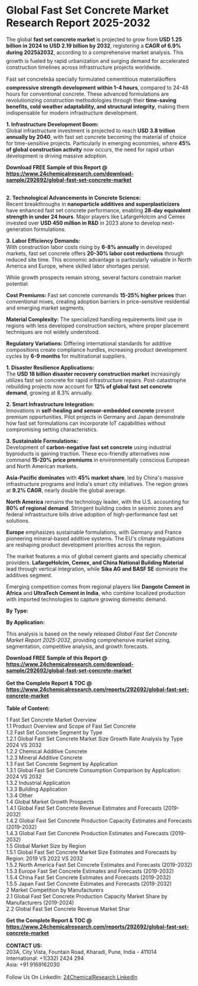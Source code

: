 <h1>Global Fast Set Concrete Market Research Report 2025-2032</h1><p>The global <strong>fast set concrete market</strong> is projected to grow from <strong>USD 1.25 billion in 2024 to USD 2.19 billion by 2032</strong>, registering a <strong>CAGR of 6.9% during 2025â2032</strong>, according to a comprehensive market analysis. This growth is fueled by rapid urbanization and surging demand for accelerated construction timelines across infrastructure projects worldwide.</p><p>Fast set concreteâa specially formulated cementitious materialâoffers <strong>compressive strength development within 1-4 hours</strong>, compared to 24-48 hours for conventional concrete. These advanced formulations are revolutionizing construction methodologies through their <strong>time-saving benefits, cold weather adaptability, and structural integrity</strong>, making them indispensable for modern infrastructure development.</p><p><strong>1. Infrastructure Development Boom:</strong><br>
Global infrastructure investment is projected to reach <strong>USD 3.8 trillion annually by 2040</strong>, with fast set concrete becoming the material of choice for time-sensitive projects. Particularly in emerging economies, where <strong>45% of global construction activity</strong> now occurs, the need for rapid urban development is driving massive adoption.</p><div><b>Download FREE Sample of this Report @ 
            <a href="https://www.24chemicalresearch.com/download-sample/292692/global-fast-set-concrete-market">
            https://www.24chemicalresearch.com/download-sample/292692/global-fast-set-concrete-market</a></b></div><br><p><strong>2. Technological Advancements in Concrete Science:</strong><br>
Recent breakthroughs in <strong>nanoparticle additives and superplasticizers</strong> have enhanced fast set concrete performance, enabling <strong>28-day equivalent strength in under 24 hours</strong>. Major players like LafargeHolcim and Cemex invested over <strong>USD 450 million in R&amp;D</strong> in 2023 alone to develop next-generation formulations.</p><p><strong>3. Labor Efficiency Demands:</strong><br>
With construction labor costs rising by <strong>6-8% annually</strong> in developed markets, fast set concrete offers <strong>20-30% labor cost reductions</strong> through reduced site time. This economic advantage is particularly valuable in North America and Europe, where skilled labor shortages persist.</p><p>While growth prospects remain strong, several factors constrain market potential:</p><p><strong>Cost Premiums:</strong> Fast set concrete commands <strong>15-25% higher prices</strong> than conventional mixes, creating adoption barriers in price-sensitive residential and emerging market segments.</p><p><strong>Material Complexity:</strong> The specialized handling requirements limit use in regions with less developed construction sectors, where proper placement techniques are not widely understood.</p><p><strong>Regulatory Variations:</strong> Differing international standards for additive compositions create compliance hurdles, increasing product development cycles by <strong>6-9 months</strong> for multinational suppliers.</p><p><strong>1. Disaster Resilience Applications:</strong><br>
The <strong>USD 18 billion disaster recovery construction market</strong> increasingly utilizes fast set concrete for rapid infrastructure repairs. Post-catastrophe rebuilding projects now account for <strong>12% of global fast set concrete demand</strong>, growing at 8.3% annually.</p><p><strong>2. Smart Infrastructure Integration:</strong><br>
Innovations in <strong>self-healing and sensor-embedded concrete</strong> present premium opportunities. Pilot projects in Germany and Japan demonstrate how fast set formulations can incorporate IoT capabilities without compromising setting characteristics.</p><p><strong>3. Sustainable Formulations:</strong><br>
Development of <strong>carbon-negative fast set concrete</strong> using industrial byproducts is gaining traction. These eco-friendly alternatives now command <strong>15-20% price premiums</strong> in environmentally conscious European and North American markets.</p><p><strong>Asia-Pacific dominates</strong> with <strong>45% market share</strong>, led by China's massive infrastructure programs and India's smart city initiatives. The region grows at <strong>9.2% CAGR</strong>, nearly double the global average.</p><p><strong>North America</strong> remains the technology leader, with the U.S. accounting for <strong>80% of regional demand</strong>. Stringent building codes in seismic zones and federal infrastructure bills drive adoption of high-performance fast set solutions.</p><p><strong>Europe</strong> emphasizes sustainable formulations, with Germany and France pioneering mineral-based additive systems. The EU's climate regulations are reshaping product development priorities across the region.</p><p>The market features a mix of global cement giants and specialty chemical providers. <strong>LafargeHolcim, Cemex, and China National Building Material</strong> lead through vertical integration, while <strong>Sika AG and BASF SE</strong> dominate the additives segment.</p><p>Emerging competition comes from regional players like <strong>Dangote Cement in Africa</strong> and <strong>UltraTech Cement in India</strong>, who combine localized production with imported technologies to capture growing domestic demand.</p><p><strong>By Type:</strong></p><p><strong>By Application:</strong></p><p>This analysis is based on the newly released <em>Global Fast Set Concrete Market Report 2025-2032</em>, providing comprehensive market sizing, segmentation, competitive analysis, and growth forecasts.</p><div><b>Download FREE Sample of this Report @ 
            <a href="https://www.24chemicalresearch.com/download-sample/292692/global-fast-set-concrete-market">
            https://www.24chemicalresearch.com/download-sample/292692/global-fast-set-concrete-market</a></b></div><br><div><b>Get the Complete Report & TOC @ 
            <a href="https://www.24chemicalresearch.com/reports/292692/global-fast-set-concrete-market">
            https://www.24chemicalresearch.com/reports/292692/global-fast-set-concrete-market</a></b></div><br>
            <b>Table of Content:</b><p>1 Fast Set Concrete Market Overview<br />
    1.1 Product Overview and Scope of Fast Set Concrete<br />
    1.2 Fast Set Concrete Segment by Type<br />
        1.2.1 Global Fast Set Concrete Market Size Growth Rate Analysis by Type 2024 VS 2032<br />
        1.2.2 Chemical Additive Concrete<br />
        1.2.3 Mineral Additive Concrete<br />
    1.3 Fast Set Concrete Segment by Application<br />
        1.3.1 Global Fast Set Concrete Consumption Comparison by Application: 2024 VS 2032<br />
        1.3.2 Industrial Application<br />
        1.3.3 Building Application<br />
        1.3.4 Other<br />
    1.4 Global Market Growth Prospects<br />
        1.4.1 Global Fast Set Concrete Revenue Estimates and Forecasts (2019-2032)<br />
        1.4.2 Global Fast Set Concrete Production Capacity Estimates and Forecasts (2019-2032)<br />
        1.4.3 Global Fast Set Concrete Production Estimates and Forecasts (2019-2032)<br />
    1.5 Global Market Size by Region<br />
        1.5.1 Global Fast Set Concrete Market Size Estimates and Forecasts by Region: 2019 VS 2022 VS 2032<br />
        1.5.2 North America Fast Set Concrete Estimates and Forecasts (2019-2032)<br />
        1.5.3 Europe Fast Set Concrete Estimates and Forecasts (2019-2032)<br />
        1.5.4 China Fast Set Concrete Estimates and Forecasts (2019-2032)<br />
        1.5.5 Japan Fast Set Concrete Estimates and Forecasts (2019-2032)<br />
2 Market Competition by Manufacturers<br />
    2.1 Global Fast Set Concrete Production Capacity Market Share by Manufacturers (2019-2024)<br />
    2.2 Global Fast Set Concrete Revenue Market Shar</p><div><b>Get the Complete Report & TOC @ 
            <a href="https://www.24chemicalresearch.com/reports/292692/global-fast-set-concrete-market">
            https://www.24chemicalresearch.com/reports/292692/global-fast-set-concrete-market</a></b></div><br><b>CONTACT US:</b><br>
            203A, City Vista, Fountain Road, Kharadi, Pune, India - 411014<br>
            International: +1(332) 2424 294<br>
            Asia: +91 9169162030 <br><br>
            Follow Us On LinkedIn: <a href="https://www.linkedin.com/company/24chemicalresearch/">24ChemicalResearch LinkedIn</a>